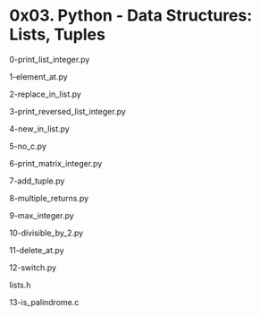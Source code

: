# 0x03. Python - Data Structures: Lists, Tuples

0-print_list_integer.py

1-element_at.py

2-replace_in_list.py

3-print_reversed_list_integer.py

4-new_in_list.py

5-no_c.py

6-print_matrix_integer.py

7-add_tuple.py

8-multiple_returns.py

9-max_integer.py

10-divisible_by_2.py

11-delete_at.py

12-switch.py

lists.h

13-is_palindrome.c
